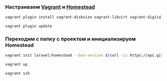 ### Настраиваем [Vagrant](https://www.vagrantup.com) и [Homestead](https://github.com/laravel/settler)

```bash
vagrant plugin install vagrant-disksize vagrant-libvirt vagrant-digitalocean vagrant-netinfo vagrant-address vagrant-notify
```

```bash
vagrant plugin update
```

### Переходим с папку с проектом и инициализируем Homestead

```bash
vagrant init laravel/homestead --box-version $(curl -Ls https://api.github.com/repos/laravel/settler/releases/latest | jq -r ".tag_name" | sed -e "s/^.\{1\}//")
```

```bash
vagrant up
```

```bash
vagrant ssh
```